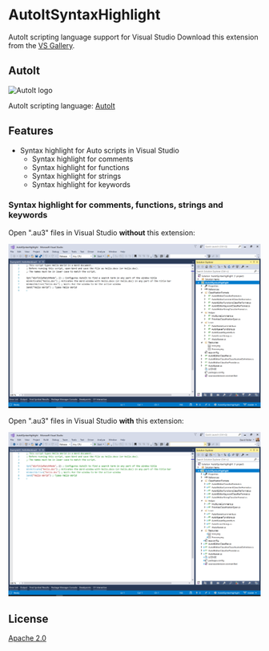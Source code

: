 # AutoItSyntaxHighlight

AutoIt scripting language support for Visual Studio
Download this extension from the [VS Gallery](https://visualstudiogallery.msdn.microsoft.com/e34d5dcf-d1aa-4c70-9b3e-e3f2fe22d661).

## AutoIt

![AutoIt logo](https://www.autoitscript.com/w/images/8/89/Logo2.png)

AutoIt scripting language: [AutoIt](https://www.autoitscript.com)

## Features

- Syntax highlight for Auto scripts in Visual Studio
  - Syntax highlight for comments
  - Syntax highlight for functions
  - Syntax highlight for strings
  - Syntax highlight for keywords

### Syntax highlight for comments, functions, strings and keywords

Open ".au3" files in Visual Studio **without** this extension:

![Without extension](https://github.com/Therena/AutoItSyntaxHighlight/blob/master/Images/WithoutExtension.png?raw=true)

Open ".au3" files in Visual Studio **with** this extension:

![With extension](https://github.com/Therena/AutoItSyntaxHighlight/blob/master/Images/WithExtension.png?raw=true)

## License

[Apache 2.0](https://github.com/Therena/AutoItSyntaxHighlight/blob/master/LICENSE)
